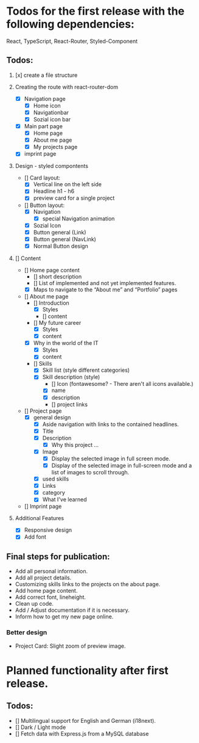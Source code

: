 # Todos for the first release with the following dependencies:

React, TypeScript, React-Router, Styled-Component

## Todos:

1.  [x] create a file structure

2.  Creating the route with react-router-dom

    - [x] Navigation page
      - [x] Home icon
      - [x] Navigationbar
      - [x] Sozial icon bar
    - [x] Main part page
      - [x] Home page
      - [x] About me page
      - [x] My projects page
    - [x] imprint page

3.  Design - styled compontents

    - [] Card layout:
      - [x] Vertical line on the left side
      - [x] Headline h1 - h6
      - [x] preview card for a single project
    - [] Button layout:
      - [x] Navigation
        - [x] special Navigation animation
      - [x] Sozial Icon
      - [x] Button general (Link)
      - [x] Button general (NavLink)
      - [x] Normal Button design

4.  [] Content

    - [] Home page content
      - [] short description
      - [] List of implemented and not yet implemented features.
      - [x] Maps to navigate to the “About me” and “Portfolio” pages
    - [] About me page
      - [] Introduction
        - [x] Styles
        - [] content
      - [] My future career
        - [x] Styles
        - [x] content
      - [x] Why in the world of the IT
        - [x] Styles
        - [x] content
      - [] Skills
        - [x] Skill list (style different categories)
        - [x] Skill description (style)
          - [] Icon (fontawesome? - There aren't all icons available.)
          - [x] name
          - [x] description
          - [] project links
    - [] Project page
      - [x] general design
        - [x] Aside navigation with links to the contained headlines.
        - [x] Title
        - [x] Description
          - [x] Why this project ...
        - [x] Image
          - [x] Display the selected image in full screen mode.
          - [x] Display of the selected image in full-screen mode and a list of images to scroll through.
        - [x] used skills
        - [x] Links
        - [x] category
        - [x] What I've learned
    - [] Imprint page

5.  Additional Features

    - [x] Responsive design
    - [x] Add font

## Final steps for publication:

- Add all personal information.
- Add all project details.
- Customizing skills links to the projects on the about page.
- Add home page content.
- Add correct font, lineheight.
- Clean up code.
- Add / Adjust documentation if it is necessary.
- Inform how to get my new page online.

### Better design

- Project Card: Slight zoom of preview image.

# Planned functionality after first release.

## Todos:

- [] Multilingual support for English and German (i18next).
- [] Dark / Light mode
- [] Fetch data with Express.js from a MySQL database

